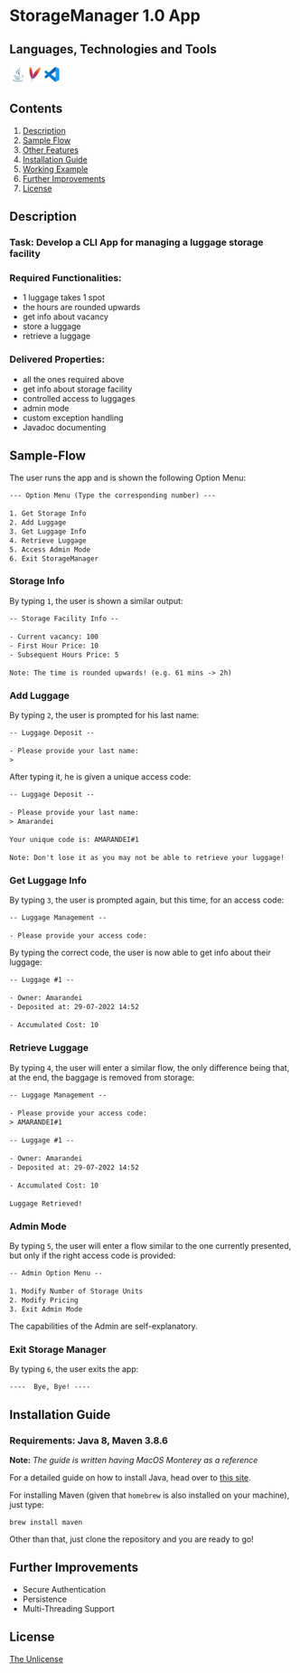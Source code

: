# StorageManager 1.0 App

## Languages, Technologies and Tools

<img align="left" alt="Java" height="30px" width="30px" src="https://github.com/vscode-icons/vscode-icons/blob/master/icons/file_type_java.svg" />
<img align="left" alt="Maven" height="30px" width="30px" src="https://github.com/vscode-icons/vscode-icons/blob/master/icons/file_type_maven.svg" />
<img align="left" alt="VSCode" height="30px" width="30px" src="https://github.com/vscode-icons/vscode-icons/blob/master/icons/file_type_vscode.svg" />

<br />
<br />

## Contents

1. [Description](#Description)
2. [Sample Flow](#Sample-Flow)
3. [Other Features](#Other-Features)
4. [Installation Guide](#Installation-Guide)
5. [Working Example](#Working-Example)
6. [Further Improvements](#Further-Improvements)
7. [License](#License)

## Description

### **Task:** Develop a CLI App for managing a luggage storage facility

### **Required Functionalities:**

- 1 luggage takes 1 spot
- the hours are rounded upwards
- get info about vacancy
- store a luggage
- retrieve a luggage

### **Delivered Properties:**

- all the ones required above
- get info about storage facility
- controlled access to luggages
- admin mode
- custom exception handling
- Javadoc documenting

## Sample-Flow

The user runs the app and is shown the following Option Menu:

```console
--- Option Menu (Type the corresponding number) ---

1. Get Storage Info
2. Add Luggage
3. Get Luggage Info
4. Retrieve Luggage
5. Access Admin Mode
6. Exit StorageManager
```

### Storage Info

By typing `1`, the user is shown a similar output:

```console
-- Storage Facility Info --

- Current vacancy: 100
- First Hour Price: 10
- Subsequent Hours Price: 5

Note: The time is rounded upwards! (e.g. 61 mins -> 2h)
```

### Add Luggage

By typing `2`, the user is prompted for his last name:

```console
-- Luggage Deposit --

- Please provide your last name:
>
```

After typing it, he is given a unique access code:

```console
-- Luggage Deposit --

- Please provide your last name:
> Amarandei

Your unique code is: AMARANDEI#1

Note: Don't lose it as you may not be able to retrieve your luggage!
```

### Get Luggage Info

By typing `3`, the user is prompted again, but this time, for an access code:

```console
-- Luggage Management --

- Please provide your access code:
```

By typing the correct code, the user is now able to get info about their luggage:

```console
-- Luggage #1 --

- Owner: Amarandei
- Deposited at: 29-07-2022 14:52

- Accumulated Cost: 10
```

### Retrieve Luggage

By typing `4`, the user will enter a similar flow, the only difference being that, at the end, the baggage is removed from storage:

```console
-- Luggage Management --

- Please provide your access code:
> AMARANDEI#1

-- Luggage #1 --

- Owner: Amarandei
- Deposited at: 29-07-2022 14:52

- Accumulated Cost: 10

Luggage Retrieved!
```

### Admin Mode

By typing `5`, the user will enter a flow similar to the one currently presented, but only if the right access code is provided:

```console
-- Admin Option Menu --

1. Modify Number of Storage Units
2. Modify Pricing
3. Exit Admin Mode
```

The capabilities of the Admin are self-explanatory.

### Exit Storage Manager

By typing `6`, the user exits the app:

```console
----  Bye, Bye! ----
```

## Installation Guide

### **Requirements:** Java 8, Maven 3.8.6

**Note:** _The guide is written having MacOS Monterey as a reference_

For a detailed guide on how to install Java, head over to [this site](https://docs.oracle.com/javase/10/install/installation-jdk-and-jre-macos.htm).

For installing Maven (given that `homebrew` is also installed on your machine), just type:

```console
brew install maven
```

Other than that, just clone the repository and you are ready to go!

## Further Improvements

- Secure Authentication
- Persistence
- Multi-Threading Support

## License

[The Unlicense](LICENSE)
